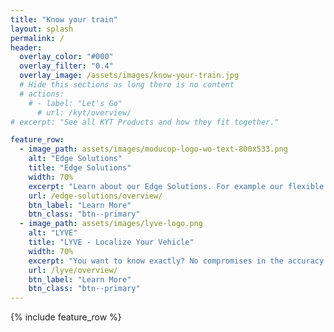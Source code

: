 ```yaml
---
title: "Know your train"
layout: splash
permalink: /
header:
  overlay_color: "#000"
  overlay_filter: "0.4"
  overlay_image: /assets/images/know-your-train.jpg
  # Hide this sections as long there is no content
  # actions:
    # - label: "Let's Go"
      # url: /kyt/overview/
# excerpt: "See all KYT Products and how they fit together."

feature_row:
  - image_path: assets/images/moducop-logo-wo-text-800x533.png
    alt: "Edge Solutions"
    title: "Edge Solutions"
    width: 70%
    excerpt: "Learn about our Edge Solutions. For example our flexible modular computer system ModuCop which apapts to all vehicle interfaces. See how to connect ModuCop properly and put it into operation."
    url: /edge-solutions/overview/
    btn_label: "Learn More"
    btn_class: "btn--primary"
  - image_path: assets/images/lyve-logo.png
    alt: "LYVE"
    title: "LYVE - Localize Your Vehicle"
    width: 70%
    excerpt: "You want to know exactly? No compromises in the accuracy of the localization of equipped vehicles and assets, seamlessly indoors and outdoors."
    url: /lyve/overview/
    btn_label: "Learn More"
    btn_class: "btn--primary"
---
```


{% include feature_row %}
